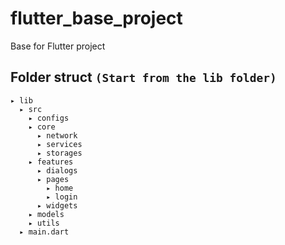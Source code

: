 # flutter_base_project

Base for Flutter project

## Folder struct ```(Start from the lib folder)```
```
▸ lib
  ▸ src
    ▸ configs
    ▸ core
      ▸ network
      ▸ services
      ▸ storages
    ▸ features
      ▸ dialogs
      ▸ pages
        ▸ home
        ▸ login
      ▸ widgets
    ▸ models
    ▸ utils
  ▸ main.dart
```
